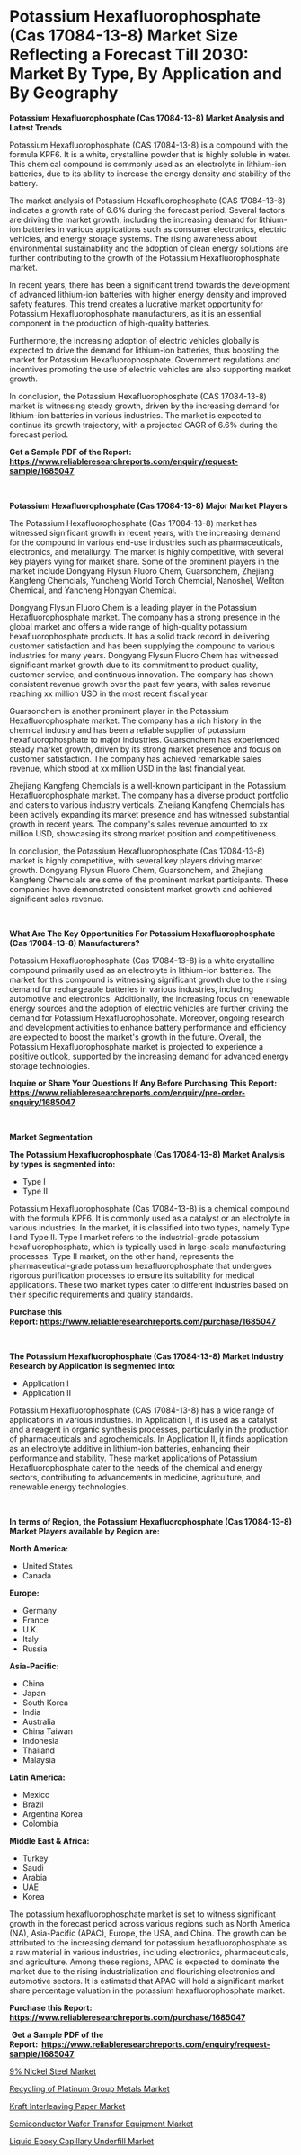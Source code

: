 <p><h1>Potassium Hexafluorophosphate (Cas 17084-13-8) Market Size Reflecting a Forecast Till 2030: Market By Type, By Application and By Geography</h1></p><p><strong>Potassium Hexafluorophosphate (Cas 17084-13-8) Market Analysis and Latest Trends</strong></p>
<p><p>Potassium Hexafluorophosphate (CAS 17084-13-8) is a compound with the formula KPF6. It is a white, crystalline powder that is highly soluble in water. This chemical compound is commonly used as an electrolyte in lithium-ion batteries, due to its ability to increase the energy density and stability of the battery.</p><p>The market analysis of Potassium Hexafluorophosphate (CAS 17084-13-8) indicates a growth rate of 6.6% during the forecast period. Several factors are driving the market growth, including the increasing demand for lithium-ion batteries in various applications such as consumer electronics, electric vehicles, and energy storage systems. The rising awareness about environmental sustainability and the adoption of clean energy solutions are further contributing to the growth of the Potassium Hexafluorophosphate market.</p><p>In recent years, there has been a significant trend towards the development of advanced lithium-ion batteries with higher energy density and improved safety features. This trend creates a lucrative market opportunity for Potassium Hexafluorophosphate manufacturers, as it is an essential component in the production of high-quality batteries.</p><p>Furthermore, the increasing adoption of electric vehicles globally is expected to drive the demand for lithium-ion batteries, thus boosting the market for Potassium Hexafluorophosphate. Government regulations and incentives promoting the use of electric vehicles are also supporting market growth.</p><p>In conclusion, the Potassium Hexafluorophosphate (CAS 17084-13-8) market is witnessing steady growth, driven by the increasing demand for lithium-ion batteries in various industries. The market is expected to continue its growth trajectory, with a projected CAGR of 6.6% during the forecast period.</p></p>
<p><strong>Get a Sample PDF of the Report:&nbsp; <a href="https://www.reliableresearchreports.com/enquiry/request-sample/1685047">https://www.reliableresearchreports.com/enquiry/request-sample/1685047</a></strong></p>
<p>&nbsp;</p>
<p><strong>Potassium Hexafluorophosphate (Cas 17084-13-8) Major Market Players</strong></p>
<p><p>The Potassium Hexafluorophosphate (Cas 17084-13-8) market has witnessed significant growth in recent years, with the increasing demand for the compound in various end-use industries such as pharmaceuticals, electronics, and metallurgy. The market is highly competitive, with several key players vying for market share. Some of the prominent players in the market include Dongyang Flysun Fluoro Chem, Guarsonchem, Zhejiang Kangfeng Chemcials, Yuncheng World Torch Chemcial, Nanoshel, Wellton Chemical, and Yancheng Hongyan Chemical.</p><p>Dongyang Flysun Fluoro Chem is a leading player in the Potassium Hexafluorophosphate market. The company has a strong presence in the global market and offers a wide range of high-quality potassium hexafluorophosphate products. It has a solid track record in delivering customer satisfaction and has been supplying the compound to various industries for many years. Dongyang Flysun Fluoro Chem has witnessed significant market growth due to its commitment to product quality, customer service, and continuous innovation. The company has shown consistent revenue growth over the past few years, with sales revenue reaching xx million USD in the most recent fiscal year.</p><p>Guarsonchem is another prominent player in the Potassium Hexafluorophosphate market. The company has a rich history in the chemical industry and has been a reliable supplier of potassium hexafluorophosphate to major industries. Guarsonchem has experienced steady market growth, driven by its strong market presence and focus on customer satisfaction. The company has achieved remarkable sales revenue, which stood at xx million USD in the last financial year.</p><p>Zhejiang Kangfeng Chemcials is a well-known participant in the Potassium Hexafluorophosphate market. The company has a diverse product portfolio and caters to various industry verticals. Zhejiang Kangfeng Chemcials has been actively expanding its market presence and has witnessed substantial growth in recent years. The company's sales revenue amounted to xx million USD, showcasing its strong market position and competitiveness.</p><p>In conclusion, the Potassium Hexafluorophosphate (Cas 17084-13-8) market is highly competitive, with several key players driving market growth. Dongyang Flysun Fluoro Chem, Guarsonchem, and Zhejiang Kangfeng Chemcials are some of the prominent market participants. These companies have demonstrated consistent market growth and achieved significant sales revenue.</p></p>
<p>&nbsp;</p>
<p><strong>What Are The Key Opportunities For Potassium Hexafluorophosphate (Cas 17084-13-8) Manufacturers?</strong></p>
<p><p>Potassium Hexafluorophosphate (Cas 17084-13-8) is a white crystalline compound primarily used as an electrolyte in lithium-ion batteries. The market for this compound is witnessing significant growth due to the rising demand for rechargeable batteries in various industries, including automotive and electronics. Additionally, the increasing focus on renewable energy sources and the adoption of electric vehicles are further driving the demand for Potassium Hexafluorophosphate. Moreover, ongoing research and development activities to enhance battery performance and efficiency are expected to boost the market's growth in the future. Overall, the Potassium Hexafluorophosphate market is projected to experience a positive outlook, supported by the increasing demand for advanced energy storage technologies.</p></p>
<p><strong>Inquire or Share Your Questions If Any Before Purchasing This Report: <a href="https://www.reliableresearchreports.com/enquiry/pre-order-enquiry/1685047">https://www.reliableresearchreports.com/enquiry/pre-order-enquiry/1685047</a></strong></p>
<p>&nbsp;</p>
<p><strong>Market Segmentation</strong></p>
<p><strong>The Potassium Hexafluorophosphate (Cas 17084-13-8) Market Analysis by types is segmented into:</strong></p>
<p><ul><li>Type I</li><li>Type II</li></ul></p>
<p><p>Potassium Hexafluorophosphate (Cas 17084-13-8) is a chemical compound with the formula KPF6. It is commonly used as a catalyst or an electrolyte in various industries. In the market, it is classified into two types, namely Type I and Type II. Type I market refers to the industrial-grade potassium hexafluorophosphate, which is typically used in large-scale manufacturing processes. Type II market, on the other hand, represents the pharmaceutical-grade potassium hexafluorophosphate that undergoes rigorous purification processes to ensure its suitability for medical applications. These two market types cater to different industries based on their specific requirements and quality standards.</p></p>
<p><strong>Purchase this Report:&nbsp;<a href="https://www.reliableresearchreports.com/purchase/1685047">https://www.reliableresearchreports.com/purchase/1685047</a></strong></p>
<p>&nbsp;</p>
<p><strong>The Potassium Hexafluorophosphate (Cas 17084-13-8) Market Industry Research by Application is segmented into:</strong></p>
<p><ul><li>Application I</li><li>Application II</li></ul></p>
<p><p>Potassium Hexafluorophosphate (CAS 17084-13-8) has a wide range of applications in various industries. In Application I, it is used as a catalyst and a reagent in organic synthesis processes, particularly in the production of pharmaceuticals and agrochemicals. In Application II, it finds application as an electrolyte additive in lithium-ion batteries, enhancing their performance and stability. These market applications of Potassium Hexafluorophosphate cater to the needs of the chemical and energy sectors, contributing to advancements in medicine, agriculture, and renewable energy technologies.</p></p>
<p>&nbsp;</p>
<p><strong>In terms of Region, the Potassium Hexafluorophosphate (Cas 17084-13-8) Market Players available by Region are:</strong></p>
<p>
    <p> <strong> North America: </strong>
        <ul>
            <li>United States</li>
            <li>Canada</li>
        </ul>
        </p> 
    <p> <strong> Europe: </strong>
        <ul>
            <li>Germany</li>
            <li>France</li>
            <li>U.K.</li>
            <li>Italy</li>
            <li>Russia</li>
        </ul>
        </p> 
    <p> <strong> Asia-Pacific: </strong>
        <ul>
            <li>China</li>
            <li>Japan</li>
            <li>South Korea</li>
            <li>India</li>
            <li>Australia</li>
            <li>China Taiwan</li>
            <li>Indonesia</li>
            <li>Thailand</li>
            <li>Malaysia</li>
        </ul>
        </p> 
    <p> <strong> Latin America: </strong>
        <ul>
            <li>Mexico</li>
            <li>Brazil</li>
            <li>Argentina Korea</li>
            <li>Colombia</li>
        </ul>
        </p> 
    <p> <strong> Middle East & Africa: </strong>
        <ul>
            <li>Turkey</li>
            <li>Saudi</li>
            <li>Arabia</li>
            <li>UAE</li>
            <li>Korea</li>
        </ul>
    </p>
    </p>
<p><p>The potassium hexafluorophosphate market is set to witness significant growth in the forecast period across various regions such as North America (NA), Asia-Pacific (APAC), Europe, the USA, and China. The growth can be attributed to the increasing demand for potassium hexafluorophosphate as a raw material in various industries, including electronics, pharmaceuticals, and agriculture. Among these regions, APAC is expected to dominate the market due to the rising industrialization and flourishing electronics and automotive sectors. It is estimated that APAC will hold a significant market share percentage valuation in the potassium hexafluorophosphate market.</p></p>
<p><strong>Purchase this Report: <a href="https://www.reliableresearchreports.com/purchase/1685047">https://www.reliableresearchreports.com/purchase/1685047</a></strong></p>
<p>&nbsp;<strong>Get a Sample PDF of the Report:&nbsp;&nbsp;<a href="https://www.reliableresearchreports.com/enquiry/request-sample/1685047">https://www.reliableresearchreports.com/enquiry/request-sample/1685047</a></strong></p>
<p><strong></strong></p>
<p><p><a href="https://www.linkedin.com/pulse/9-nickel-steel-market-research-report-unlocks-analysis-financial/">9% Nickel Steel Market</a></p><p><a href="https://www.linkedin.com/pulse/recycling-platinum-group-metals-market-challenges-opportunities/">Recycling of Platinum Group Metals Market</a></p><p><a href="https://medium.com/@nicholasstewart02/kraft-interleaving-paper-market-trends-and-market-analysis-forecasted-for-period-2023-2030-acf09652e0dc">Kraft Interleaving Paper Market</a></p><p><a href="https://www.linkedin.com/pulse/semiconductor-wafer-transfer-equipment-market-challenges-opportunities/">Semiconductor Wafer Transfer Equipment Market</a></p><p><a href="https://medium.com/@dylangilbert65/liquid-epoxy-capillary-underfill-market-insights-into-market-cagr-market-trends-and-growth-3c51deedcda6">Liquid Epoxy Capillary Underfill Market</a></p></p>